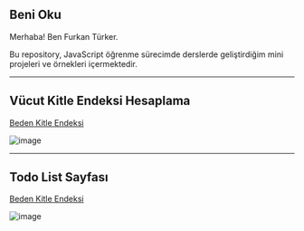 ## Beni Oku

Merhaba! Ben Furkan Türker.

Bu repository, JavaScript öğrenme sürecimde derslerde geliştirdiğim mini projeleri ve örnekleri içermektedir.


-------------------
<h2> Vücut Kitle Endeksi Hesaplama</h2> 

<a href = "https://github.com/furkanturkerr/JavaScript-Lesson-Examples/tree/main/Uygulamalar/BedenKitle">Beden Kitle Endeksi </a>

![image](https://github.com/user-attachments/assets/4fc38cfd-9753-474c-ada0-9584cc6b095f)

-------------------
<h2>Todo List Sayfası</h2> 

<a href = "https://github.com/furkanturkerr/JavaScript-Lesson-Examples/tree/main/TodoList%20Projesi">Beden Kitle Endeksi </a>

![image](https://github.com/user-attachments/assets/c6c35883-b7b4-43e3-949b-cdd682324cde)

